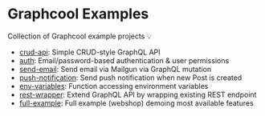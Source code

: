 # Graphcool Examples

Collection of Graphcool example projects 💡

* [crud-api](crud-api): Simple CRUD-style GraphQL API
* [auth](auth): Email/password-based authentication & user permissions 
* [send-email](send-email): Send email via Mailgun via GraphQL mutation
* [push-notification](push-notification): Send push notification when new Post is created
* [env-variables](env-variables): Function accessing environment variables
* [rest-wrapper](rest-wrapper): Extend GraphQL API by wrapping existing REST endpoint
* [full-example](full-example): Full example (webshop) demoing most available features